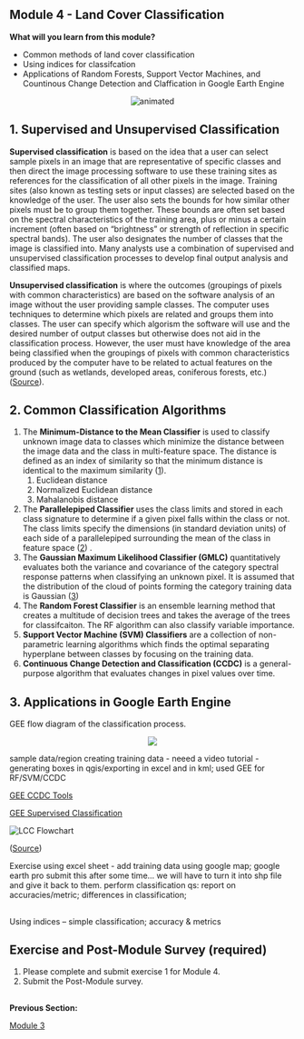 ## Module 4 - Land Cover Classification
**What will you learn from this module?**

- Common methods of land cover classification
- Using indices for classifcation 
- Applications of Random Forests, Support Vector Machines, and Countinous Change Detection and Claffication in Google Earth Engine 

</p>

<p align="center">
  <img src="https://user-images.githubusercontent.com/87503837/141733532-56a05150-6b9d-4ac7-b124-aa1f8d7c5120.gif" alt="animated" />
</p>


## 1. Supervised and Unsupervised Classification 

**Supervised classification** is based on the idea that a user can select sample pixels in an image that are representative of specific classes and then direct the image processing software to use these training sites as references for the classification of all other pixels in the image. Training sites (also known as testing sets or input classes) are selected based on the knowledge of the user. The user also sets the bounds for how similar other pixels must be to group them together. These bounds are often set based on the spectral characteristics of the training area, plus or minus a certain increment (often based on “brightness” or strength of reflection in specific spectral bands). The user also designates the number of classes that the image is classified into. Many analysts use a combination of supervised and unsupervised classification processes to develop final output analysis and classified maps.

**Unsupervised classification** is where the outcomes (groupings of pixels with common characteristics) are based on the software analysis of an image without the user providing sample classes. The computer uses techniques to determine which pixels are related and groups them into classes. The user can specify which algorism the software will use and the desired number of output classes but otherwise does not aid in the classification process. However, the user must have knowledge of the area being classified when the groupings of pixels with common characteristics produced by the computer have to be related to actual features on the ground (such as wetlands, developed areas, coniferous forests, etc.)([Source](https://mapasyst.extension.org/whats-the-difference-between-a-supervised-and-unsupervised-image-classification/)). 

## 2. Common Classification Algorithms
1. The **Minimum-Distance to the Mean Classifier** is used to classify unknown image data to classes which minimize the distance between the image data and the class in multi-feature space. The distance is defined as an index of similarity so that the minimum distance is identical to the maximum similarity ([1](http://sar.kangwon.ac.kr/etc/rs_note/rsnote/cp11/cp11-6.htm)).
    1. Euclidean distance
    2. Normalized Euclidean distance
    3. Mahalanobis distance 
2. The **Parallelepiped Classifier** uses the class limits and stored in each class signature to determine if a given pixel falls within the class or not. The class limits specify the dimensions (in standard deviation units) of each side of a parallelepiped surrounding the mean of the class in feature space  ([2](http://www.sc.chula.ac.th/courseware/2309507/Lecture/remote18.htm)) .
3. The **Gaussian Maximum Likelihood Classifier (GMLC)** quantitatively evaluates both the variance and covariance of the category spectral response patterns when classifying an unknown pixel. It is assumed that the distribution of the cloud of points forming the category training data is Gaussian ([3](http://wgbis.ces.iisc.ernet.in/energy/water/paper/remotesensing/chapter1.htm)) 
4. The **Random Forest Classifier** is an ensemble learning method that creates a multitude of decision trees and takes the average of the trees for classifcaiton. The RF algorithm can also classify variable importance. 
5. **Support Vector Machine (SVM) Classifiers** are a collection of non-parametric learning algorithms which finds the optimal separating hyperplane between classes by focusing on the training data. 
6. **Continuous Change Detection and Classification (CCDC)** is a general-purpose algorithm that evaluates changes in pixel values over time. 

## 3. Applications in Google Earth Engine 
GEE 
flow diagram of the classification process.
</p>

<p align="center">
  <img src="https://user-images.githubusercontent.com/84922404/142236533-7e953e69-75a8-4de1-abbe-b60a6a89b6f7.png" />
</p>

sample data/region
creating training data - neeed a video tutorial  - generating boxes in qgis/exporting in excel and in kml; 
used GEE for RF/SVM/CCDC

[GEE CCDC Tools](https://gee-ccdc-tools.readthedocs.io/en/latest/)

[GEE Supervised Classification](https://developers.google.com/earth-engine/guides/classification)

![LCC Flowchart](https://user-images.githubusercontent.com/87503837/141534676-40798bfd-7a25-48a1-9676-c427c99046e0.png)

([Source](https://www.sciencedirect.com/science/article/pii/S2351989420300202))

Exercise
using excel sheet - add training data using google map; google earth pro
submit this after some time...
we will have to turn it into shp file and give it back to them.
perform classification
qs: report on accuracies/metric; differences in classification;

## 
Using indices – simple classification; accuracy & metrics

## Exercise and Post-Module Survey (required)

1. Please complete and submit exercise 1 for Module 4.
2. Submit the Post-Module survey. 




##
**Previous Section:**

<a href="Module 3.md" title="Module 3">Module 3</a>
